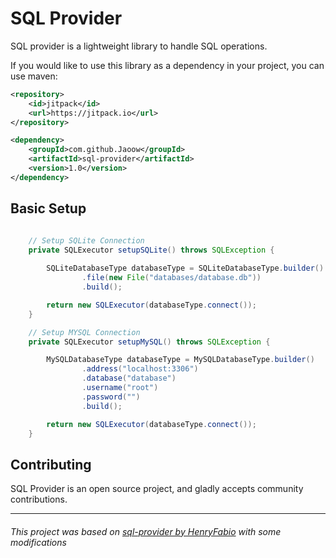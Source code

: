 # SQL Provider
SQL provider is a lightweight library to handle SQL operations.

If you would like to use this library as a dependency in your project, you can use maven:
```xml
<repository>
    <id>jitpack</id>
    <url>https://jitpack.io</url>
</repository>
```
```xml
<dependency>
    <groupId>com.github.Jaoow</groupId>
    <artifactId>sql-provider</artifactId>
    <version>1.0</version>
</dependency>
```

## Basic Setup
```java

    // Setup SQLite Connection
    private SQLExecutor setupSQLite() throws SQLException {
        
        SQLiteDatabaseType databaseType = SQLiteDatabaseType.builder()
                .file(new File("databases/database.db"))
                .build();

        return new SQLExecutor(databaseType.connect());
    }

    // Setup MYSQL Connection
    private SQLExecutor setupMySQL() throws SQLException {

        MySQLDatabaseType databaseType = MySQLDatabaseType.builder()
                .address("localhost:3306")
                .database("database")
                .username("root")
                .password("")
                .build();

        return new SQLExecutor(databaseType.connect());
    }
```

Contributing
------
SQL Provider is an open source project, and gladly accepts community contributions.

-----
###### This project was based on [sql-provider by HenryFabio](https://github.com/HenryFabio/sql-provider) with some modifications
